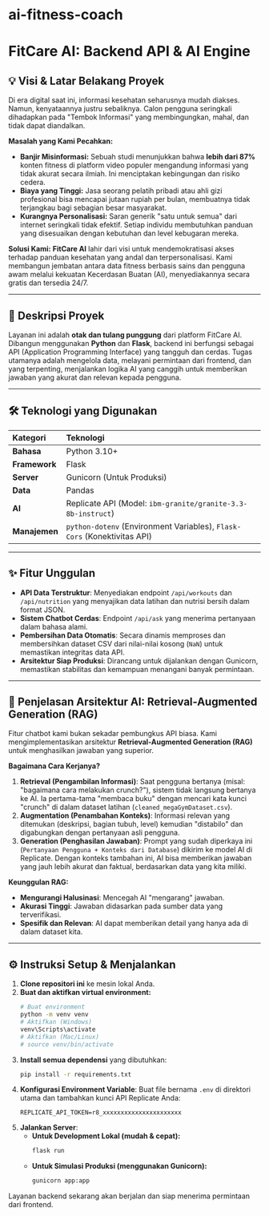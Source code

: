 # ai-fitness-coach

# FitCare AI: Backend API & AI Engine

## 💡 Visi & Latar Belakang Proyek

Di era digital saat ini, informasi kesehatan seharusnya mudah diakses. Namun, kenyataannya justru sebaliknya. Calon pengguna seringkali dihadapkan pada "Tembok Informasi" yang membingungkan, mahal, dan tidak dapat diandalkan.

**Masalah yang Kami Pecahkan:**

* **Banjir Misinformasi:** Sebuah studi menunjukkan bahwa **lebih dari 87%** konten fitness di platform video populer mengandung informasi yang tidak akurat secara ilmiah. Ini menciptakan kebingungan dan risiko cedera.
* **Biaya yang Tinggi:** Jasa seorang pelatih pribadi atau ahli gizi profesional bisa mencapai jutaan rupiah per bulan, membuatnya tidak terjangkau bagi sebagian besar masyarakat.
* **Kurangnya Personalisasi:** Saran generik "satu untuk semua" dari internet seringkali tidak efektif. Setiap individu membutuhkan panduan yang disesuaikan dengan kebutuhan dan level kebugaran mereka.

**Solusi Kami:** **FitCare AI** lahir dari visi untuk mendemokratisasi akses terhadap panduan kesehatan yang andal dan terpersonalisasi. Kami membangun jembatan antara data fitness berbasis sains dan pengguna awam melalui kekuatan Kecerdasan Buatan (AI), menyediakannya secara gratis dan tersedia 24/7.

---

## 🚀 Deskripsi Proyek

Layanan ini adalah **otak dan tulang punggung** dari platform FitCare AI. Dibangun menggunakan **Python** dan **Flask**, backend ini berfungsi sebagai API (Application Programming Interface) yang tangguh dan cerdas. Tugas utamanya adalah mengelola data, melayani permintaan dari frontend, dan yang terpenting, menjalankan logika AI yang canggih untuk memberikan jawaban yang akurat dan relevan kepada pengguna.

---

## 🛠️ Teknologi yang Digunakan

| Kategori      | Teknologi                                                              |
| :------------ | :--------------------------------------------------------------------- |
| **Bahasa** | Python 3.10+                                                           |
| **Framework** | Flask                                                                  |
| **Server** | Gunicorn (Untuk Produksi)                                              |
| **Data** | Pandas                                                                 |
| **AI** | Replicate API (Model: `ibm-granite/granite-3.3-8b-instruct`)           |
| **Manajemen** | `python-dotenv` (Environment Variables), `Flask-Cors` (Konektivitas API) |

---

## ✨ Fitur Unggulan

* **API Data Terstruktur**: Menyediakan endpoint `/api/workouts` dan `/api/nutrition` yang menyajikan data latihan dan nutrisi bersih dalam format JSON.
* **Sistem Chatbot Cerdas**: Endpoint `/api/ask` yang menerima pertanyaan dalam bahasa alami.
* **Pembersihan Data Otomatis**: Secara dinamis memproses dan membersihkan dataset CSV dari nilai-nilai kosong (`NaN`) untuk memastikan integritas data API.
* **Arsitektur Siap Produksi**: Dirancang untuk dijalankan dengan Gunicorn, memastikan stabilitas dan kemampuan menangani banyak permintaan.

---

## 🧠 Penjelasan Arsitektur AI: Retrieval-Augmented Generation (RAG)

Fitur chatbot kami bukan sekadar pembungkus API biasa. Kami mengimplementasikan arsitektur **Retrieval-Augmented Generation (RAG)** untuk menghasilkan jawaban yang superior.

**Bagaimana Cara Kerjanya?**

1.  **Retrieval (Pengambilan Informasi)**: Saat pengguna bertanya (misal: "bagaimana cara melakukan crunch?"), sistem tidak langsung bertanya ke AI. Ia pertama-tama "membaca buku" dengan mencari kata kunci "crunch" di dalam dataset latihan (`cleaned_megaGymDataset.csv`).
2.  **Augmentation (Penambahan Konteks)**: Informasi relevan yang ditemukan (deskripsi, bagian tubuh, level) kemudian "distabilo" dan digabungkan dengan pertanyaan asli pengguna.
3.  **Generation (Penghasilan Jawaban)**: Prompt yang sudah diperkaya ini (`Pertanyaan Pengguna + Konteks dari Database`) dikirim ke model AI di Replicate. Dengan konteks tambahan ini, AI bisa memberikan jawaban yang jauh lebih akurat dan faktual, berdasarkan data yang kita miliki.

**Keunggulan RAG:**
* **Mengurangi Halusinasi**: Mencegah AI "mengarang" jawaban.
* **Akurasi Tinggi**: Jawaban didasarkan pada sumber data yang terverifikasi.
* **Spesifik dan Relevan**: AI dapat memberikan detail yang hanya ada di dalam dataset kita.

---

## ⚙️ Instruksi Setup & Menjalankan

1.  **Clone repositori ini** ke mesin lokal Anda.
2.  **Buat dan aktifkan virtual environment:**
    ```bash
    # Buat environment
    python -m venv venv
    # Aktifkan (Windows)
    venv\Scripts\activate
    # Aktifkan (Mac/Linux)
    # source venv/bin/activate
    ```
3.  **Install semua dependensi** yang dibutuhkan:
    ```bash
    pip install -r requirements.txt
    ```
4.  **Konfigurasi Environment Variable**: Buat file bernama `.env` di direktori utama dan tambahkan kunci API Replicate Anda:
    ```
    REPLICATE_API_TOKEN=r8_xxxxxxxxxxxxxxxxxxxxxx
    ```
5.  **Jalankan Server**:
    * **Untuk Development Lokal (mudah & cepat):**
        ```bash
        flask run
        ```
    * **Untuk Simulasi Produksi (menggunakan Gunicorn):**
        ```bash
        gunicorn app:app
        ```

Layanan backend sekarang akan berjalan dan siap menerima permintaan dari frontend.
